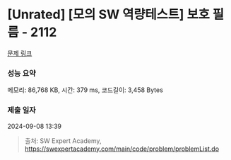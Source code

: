 # [Unrated] [모의 SW 역량테스트] 보호 필름 - 2112 

[문제 링크](https://swexpertacademy.com/main/code/problem/problemDetail.do?contestProbId=AV5V1SYKAaUDFAWu) 

### 성능 요약

메모리: 86,768 KB, 시간: 379 ms, 코드길이: 3,458 Bytes

### 제출 일자

2024-09-08 13:39



> 출처: SW Expert Academy, https://swexpertacademy.com/main/code/problem/problemList.do